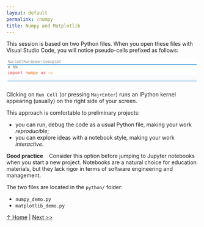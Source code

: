 ```yaml
---
layout: default
permalink: /numpy
title: Numpy and Matplotlib
---
```


This session is based on two Python files. When you open these files with Visual Studio Code, you will notice pseudo-cells prefixed as follows:

![vscode ipython](../assets/images/vscode_ipython.png)

Clicking on `Run Cell` (or pressing `Maj+Enter`) runs an IPython kernel appearing (usually) on the right side of your screen.

This approach is comfortable to preliminary projects:

- you can run, debug the code as a usual Python file, making your work _reproducible_;
- you can explore ideas with a notebook style, making your work _interactive_.

<div class="alert alert-success">
<b>Good practice</b> &nbsp;&nbsp; Consider this option before jumping to Jupyter notebooks when you start a new project. Notebooks are a natural choice for education materials, but they lack rigor in terms of software engineering and management.
</div>

The two files are located in the `python/` folder:

- `numpy_demo.py`
- `matplotlib_demo.py`

[↑ Home](.) \| [Next >>](pandas)

